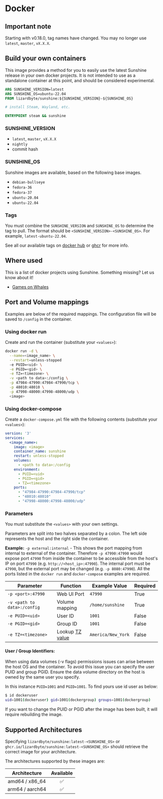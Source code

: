 # Docker

## Important note
Starting with v0.18.0, tag names have changed. You may no longer use `latest`, `master`, `vX.X.X`.

## Build your own containers
This image provides a method for you to easily use the latest Sunshine release in your own docker projects. It is not
intended to use as a standalone container at this point, and should be considered experimental.

```dockerfile
ARG SUNSHINE_VERSION=latest
ARG SUNSHINE_OS=ubuntu-22.04
FROM lizardbyte/sunshine:${SUNSHINE_VERSION}-${SUNSHINE_OS}

# install Steam, Wayland, etc.

ENTRYPOINT steam && sunshine
```

### SUNSHINE_VERSION
- `latest`, `master`, `vX.X.X`
- `nightly`
- commit hash

### SUNSHINE_OS
Sunshine images are available, based on the following base images.

- `debian-bullseye`
- `fedora-36`
- `fedora-37`
- `ubuntu-20.04`
- `ubuntu-22.04`

### Tags
You must combine the `SUNSHINE_VERSION` and `SUNSHINE_OS` to determine the tag to pull. The format should be
`<SUNSHINE_VERSION>-<SUNSHINE_OS>`. For example, `latest-ubuntu-22.04`.

See all our available tags on [docker hub](https://hub.docker.com/r/lizardbyte/sunshine/tags) or
[ghcr](https://github.com/LizardByte/Sunshine/pkgs/container/sunshine/versions) for more info.

## Where used
This is a list of docker projects using Sunshine. Something missing? Let us know about it!

- [Games on Whales](https://games-on-whales.github.io)

## Port and Volume mappings
Examples are below of the required mappings. The configuration file will be saved to `/config` in the container.

### Using docker run
Create and run the container (substitute your `<values>`):

```bash
docker run -d \
  --name=<image_name> \
  --restart=unless-stopped
  -e PUID=<uid> \
  -e PGID=<gid> \
  -e TZ=<timezone> \
  -v <path to data>:/config \
  -p 47984-47990:47984-47990/tcp \
  -p 48010:48010 \
  -p 47998-48000:47998-48000/udp \
  <image>
```

### Using docker-compose
Create a `docker-compose.yml` file with the following contents (substitute your `<values>`):

```yaml
version: '3'
services:
  <image_name>:
    image: <image>
    container_name: sunshine
    restart: unless-stopped
    volumes:
      - <path to data>:/config
    environment:
      - PUID=<uid>
      - PGID=<gid>
      - TZ=<timezone>
    ports:
      - "47984-47990:47984-47990/tcp"
      - "48010:48010"
      - "47998-48000:47998-48000/udp"
```

### Parameters
You must substitute the `<values>` with your own settings.

Parameters are split into two halves separated by a colon. The left side represents the host and the right side the
container.

**Example:** `-p external:internal` - This shows the port mapping from internal to external of the container.
Therefore `-p 47990:47990` would expose port `47990` from inside the container to be accessible from the host's IP on
port `47990` (e.g. `http://<host_ip>:47990`). The internal port must be `47990`, but the external port may be changed
(e.g. `-p 8080:47990`). All the ports listed in the `docker run` and `docker-compose` examples are required.


| Parameter                   | Function             | Example Value      | Required |
|-----------------------------|----------------------|--------------------|----------|
| `-p <port>:47990`           | Web UI Port          | `47990`            | True     |
| `-v <path to data>:/config` | Volume mapping       | `/home/sunshine`   | True     |
| `-e PUID=<uid>`             | User ID              | `1001`             | False    |
| `-e PGID=<gid>`             | Group ID             | `1001`             | False    |
| `-e TZ=<timezone>`          | Lookup [TZ value][1] | `America/New_York` | False    |

[1]: https://en.wikipedia.org/wiki/List_of_tz_database_time_zones

#### User / Group Identifiers:
When using data volumes (-v flags) permissions issues can arise between the host OS and the container. To avoid this
issue you can specify the user PUID and group PGID. Ensure the data volume directory on the host is owned by the same
user you specify.

In this instance `PUID=1001` and `PGID=1001`. To find yours use id user as below:

```bash
$ id dockeruser
uid=1001(dockeruser) gid=1001(dockergroup) groups=1001(dockergroup)
```

If you want to change the PUID or PGID after the image has been built, it will require rebuilding the image.

## Supported Architectures

Specifying `lizardbyte/sunshine:latest-<SUNSHINE_OS>` or `ghcr.io/lizardbyte/sunshine:latest-<SUNSHINE_OS>` should
retrieve the correct image for your architecture.

The architectures supported by these images are:

|  Architecture   | Available |
|:---------------:|:---------:|
| amd64 / x86_64  |     ✅     |
| arm64 / aarch64 |     ✅     |
